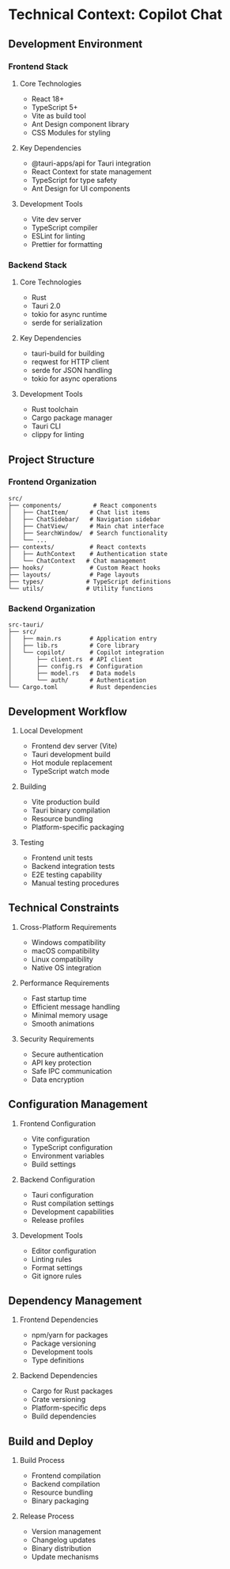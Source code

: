 # Technical Context: Copilot Chat

## Development Environment

### Frontend Stack
1. Core Technologies
   - React 18+
   - TypeScript 5+
   - Vite as build tool
   - Ant Design component library
   - CSS Modules for styling

2. Key Dependencies
   - @tauri-apps/api for Tauri integration
   - React Context for state management
   - TypeScript for type safety
   - Ant Design for UI components

3. Development Tools
   - Vite dev server
   - TypeScript compiler
   - ESLint for linting
   - Prettier for formatting

### Backend Stack
1. Core Technologies
   - Rust
   - Tauri 2.0
   - tokio for async runtime
   - serde for serialization

2. Key Dependencies
   - tauri-build for building
   - reqwest for HTTP client
   - serde for JSON handling
   - tokio for async operations

3. Development Tools
   - Rust toolchain
   - Cargo package manager
   - Tauri CLI
   - clippy for linting

## Project Structure

### Frontend Organization
```
src/
├── components/         # React components
│   ├── ChatItem/      # Chat list items
│   ├── ChatSidebar/   # Navigation sidebar
│   ├── ChatView/      # Main chat interface
│   ├── SearchWindow/  # Search functionality
│   └── ...
├── contexts/          # React contexts
│   ├── AuthContext    # Authentication state
│   └── ChatContext   # Chat management
├── hooks/             # Custom React hooks
├── layouts/           # Page layouts
├── types/            # TypeScript definitions
└── utils/            # Utility functions
```

### Backend Organization
```
src-tauri/
├── src/
│   ├── main.rs        # Application entry
│   ├── lib.rs         # Core library
│   └── copilot/       # Copilot integration
│       ├── client.rs  # API client
│       ├── config.rs  # Configuration
│       ├── model.rs   # Data models
│       └── auth/      # Authentication
└── Cargo.toml         # Rust dependencies
```

## Development Workflow

1. Local Development
   - Frontend dev server (Vite)
   - Tauri development build
   - Hot module replacement
   - TypeScript watch mode

2. Building
   - Vite production build
   - Tauri binary compilation
   - Resource bundling
   - Platform-specific packaging

3. Testing
   - Frontend unit tests
   - Backend integration tests
   - E2E testing capability
   - Manual testing procedures

## Technical Constraints

1. Cross-Platform Requirements
   - Windows compatibility
   - macOS compatibility
   - Linux compatibility
   - Native OS integration

2. Performance Requirements
   - Fast startup time
   - Efficient message handling
   - Minimal memory usage
   - Smooth animations

3. Security Requirements
   - Secure authentication
   - API key protection
   - Safe IPC communication
   - Data encryption

## Configuration Management

1. Frontend Configuration
   - Vite configuration
   - TypeScript configuration
   - Environment variables
   - Build settings

2. Backend Configuration
   - Tauri configuration
   - Rust compilation settings
   - Development capabilities
   - Release profiles

3. Development Tools
   - Editor configuration
   - Linting rules
   - Format settings
   - Git ignore rules

## Dependency Management

1. Frontend Dependencies
   - npm/yarn for packages
   - Package versioning
   - Development tools
   - Type definitions

2. Backend Dependencies
   - Cargo for Rust packages
   - Crate versioning
   - Platform-specific deps
   - Build dependencies

## Build and Deploy

1. Build Process
   - Frontend compilation
   - Backend compilation
   - Resource bundling
   - Binary packaging

2. Release Process
   - Version management
   - Changelog updates
   - Binary distribution
   - Update mechanisms
